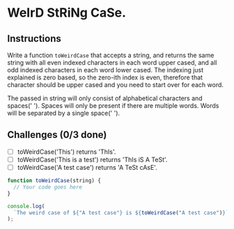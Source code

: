 # WeIrD StRiNg CaSe.

## Instructions

Write a function `toWeirdCase` that accepts a string, and returns the same string with all even indexed characters in each word upper cased, and all odd indexed characters in each word lower cased. The indexing just explained is zero based, so the zero-ith index is even, therefore that character should be upper cased and you need to start over for each word.

The passed in string will only consist of alphabetical characters and spaces(' '). Spaces will only be present if there are multiple words. Words will be separated by a single space(' ').


## Challenges (0/3 done)

- [ ] toWeirdCase('This') returns 'ThIs'.
- [ ] toWeirdCase('This is a test') returns 'ThIs iS A TeSt'.
- [ ] toWeirdCase('A test case') returns 'A TeSt cAsE'.

```js
function toWeirdCase(string) {
  // Your code goes here
}

console.log(
  `The weird case of ${"A test case"} is ${toWeirdCase("A test case")}`
);
```
